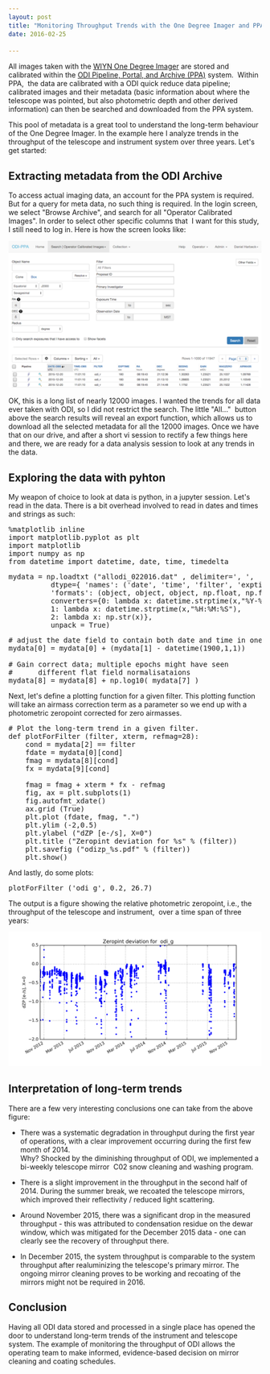 ```yaml
---
layout: post
title: "Monitoring Throughput Trends with the One Degree Imager and PPA"
date: 2016-02-25

---
```

All images taken with the [WIYN One Degree Imager](http://www.wiyn.org/ODI/index.html) are stored and calibrated 
within the [ODI Pipeline, Portal, and Archive (PPA)](https://portal.odi.iu.edu/) system.  Within PPA,  the data are 
calibrated with a ODI quick reduce data pipeline; calibrated images and their metadata (basic information about where 
the telescope was pointed, but also photometric depth and other derived information) can then be searched and downloaded from the PPA system.

This pool of metadata is a great tool to understand the long-term behaviour of the One Degree Imager. In the example here I analyze 
trends in the throughput of the telescope and instrument system over three years. Let's get started:


Extracting metadata from the ODI Archive
---
To access actual imaging data, an account for the PPA system is required. But for a query for meta data, no such thing is required. 
In the login screen, we select "Browse Archive", and search for all "Operator Calibrated Images". In order to select other specific
 columns that  I want for this study, I still need to log in. Here is how the screen looks like:  
 
 
![](/assets/images/2016/Screen-Shot-2016-02-23-at-9.02.30-PM.png)  


OK, this is a  long list of nearly 12000 images. I wanted the trends for all data ever taken with ODI, so I did not restrict the search. 
The little "All..."  button above the search results will reveal an export function, which allows us to download all the selected metadata
 for all the 12000 images. Once we have that on our drive, and after a short vi session to rectify a few things here and there, we are
 ready for a data analysis session to look at any trends in the data.

Exploring the data with pyhton
---

My weapon of choice to look at data is python, in a jupyter session. Let's read in the data. There is a bit overhead involved to read in 
dates and times and strings as such:
<pre>
%matplotlib inline
import matplotlib.pyplot as plt
import matplotlib
import numpy as np
from datetime import datetime, date, time, timedelta
</pre>
<pre>
mydata = np.loadtxt ("allodi_022016.dat" , delimiter=', ',
          dtype={ 'names': ('date', 'time', 'filter', 'exptime', 'ra', 'dec', 'seeing', 'gain', 'magzero', 'airmass'),
          'formats': (object, object, object, np.float, np.float, np.float, np.float, np.float, np.float, np.float)},
          converters={0: lambda x: datetime.strptime(x,"%Y-%m-%d"),
          1: lambda x: datetime.strptime(x,"%H:%M:%S"),
          2: lambda x: np.str(x)},
          unpack = True)
</pre>

<pre>
# adjust the date field to contain both date and time in one datetime object
mydata[0] = mydata[0] + (mydata[1] - datetime(1900,1,1))

# Gain correct data; multiple epochs might have seen
#      different flat field normalisataions
mydata[8] = mydata[8] + np.log10( mydata[7] )
</pre>

Next, let's define a plotting function for a given filter. This plotting function will take an airmass correction term as a parameter so we end up 
with a photometric zeropoint corrected for zero airmasses.

<pre># Plot the long-term trend in a given filter. 
def plotForFilter (filter, xterm, refmag=28):
    cond = mydata[2] == filter
    fdate = mydata[0][cond]
    fmag = mydata[8][cond]
    fx = mydata[9][cond]
    
    fmag = fmag + xterm * fx - refmag
    fig, ax = plt.subplots(1)
    fig.autofmt_xdate()
    ax.grid (True)
    plt.plot (fdate, fmag, ".")
    plt.ylim (-2,0.5)
    plt.ylabel ("dZP [e-/s], X=0")
    plt.title ("Zeropint deviation for %s" % (filter))
    plt.savefig ("odizp_%s.pdf" % (filter))
    plt.show()
</pre>

And lastly, do some plots:  

<pre>
plotForFilter ('odi_g', 0.2, 26.7)
</pre>

The output is a figure showing the relative photometric zeropoint, i.e., the throughput of the telescope and instrument,  over a 
time span of three years:  

![](/assets/images/2016/odizp_odi_g-4.png)


Interpretation of long-term trends
---

There are a few very interesting conclusions one can take from the above figure:

* There was a systematic degradation in throughput during the first year of operations, with a clear improvement occurring during the first few month of 2014.  
   Why? Shocked by the diminishing throughput of ODI, we implemented a bi-weekly telescope mirror  C02 snow cleaning and washing program.
   
* There is a slight improvement in the throughput in the second half of 2014. During the summer break, we recoated the telescope mirrors, which improved their reflectivity / reduced light scattering.
   
* Around November 2015, there was a significant drop in the measured throughput - this was attributed to condensation residue on the dewar window, which was
   mitigated for the December 2015 data - one can clearly see the recovery of throughput there.
   
* In December 2015, the system throughput is comparable to the system throughput after realuminizing the telescope's primary mirror. The ongoing mirror cleaning
   proves to be working and recoating of the mirrors might not be required in 2016.

Conclusion
--- 
Having all ODI data stored and processed in a single place has opened the door to understand long-term trends of the instrument and telescope system. 
The example of monitoring the throughput of ODI allows the operating team to make informed, evidence-based decision on mirror cleaning and coating schedules.
